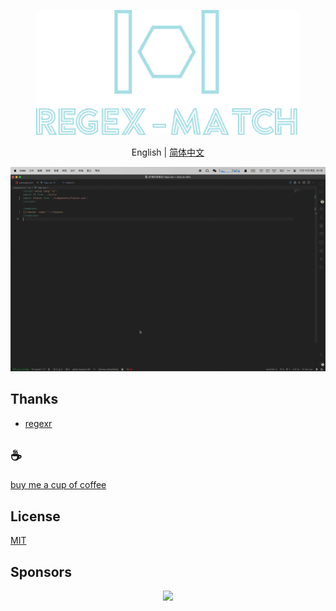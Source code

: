 <p align="center">
<img height="200" src="./assets/kv.png" alt="vscode-regex-match">
</p>
<p align="center"> English | <a href="./README_zh.md">简体中文</a></p>

![demo](/assets/demo.gif)

## Thanks

- [regexr](https://github.com/gskinner/regexr)

## :coffee:

[buy me a cup of coffee](https://github.com/Simon-He95/sponsor)

## License

[MIT](./license)

## Sponsors

<p align="center">
  <a href="https://cdn.jsdelivr.net/gh/Simon-He95/sponsor/sponsors.svg">
    <img src="https://cdn.jsdelivr.net/gh/Simon-He95/sponsor/sponsors.png"/>
  </a>
</p>

